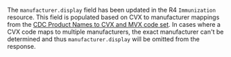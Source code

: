 The `manufacturer.display` field has been updated in the R4 `Immunization` resource. This field is populated based on CVX to manufacturer mappings from the [CDC Product Names to CVX and MVX code set](https://www2a.cdc.gov/vaccines/iis/iisstandards/vaccines.asp?rpt=tradename). In cases where a CVX code maps to multiple manufacturers, the exact manufacturer can't be determined and thus `manufacturer.display` will be omitted from the response.

